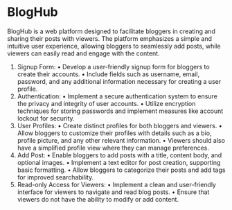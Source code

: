 # BlogHub

BlogHub is a web platform designed to facilitate bloggers in creating and sharing their posts with viewers.
The platform emphasizes a simple and intuitive user experience, allowing bloggers to seamlessly add
posts, while viewers can easily read and engage with the content.

1. Signup Form:
• Develop a user-friendly signup form for bloggers to create their accounts.
• Include fields such as username, email, password, and any additional information necessary for
creating a user profile.
2. Authentication:
• Implement a secure authentication system to ensure the privacy and integrity of user accounts.
• Utilize encryption techniques for storing passwords and implement measures like account
lockout for security.
3. User Profiles:
• Create distinct profiles for both bloggers and viewers.
• Allow bloggers to customize their profiles with details such as a bio, profile picture, and any
other relevant information.
• Viewers should also have a simplified profile view where they can manage preferences.
4. Add Post:
• Enable bloggers to add posts with a title, content body, and optional images.
• Implement a text editor for post creation, supporting basic formatting.
• Allow bloggers to categorize their posts and add tags for improved searchability.
5. Read-only Access for Viewers:
• Implement a clean and user-friendly interface for viewers to navigate and read blog posts.
• Ensure that viewers do not have the ability to modify or add content.

